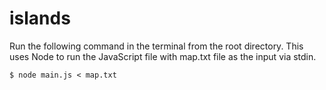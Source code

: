 # islands
Run the following command in the terminal from the root directory. This uses Node to run the JavaScript file with map.txt file as the input via stdin.
```
$ node main.js < map.txt
```